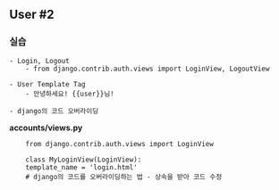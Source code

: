 ## User #2

### 실습
    - Login, Logout
        - from django.contrib.auth.views import LoginView, LogoutView

    - User Template Tag
        - 안녕하세요! {{user}}님!

    - django의 코드 오버라이딩

**accounts/views.py**
```
    from django.contrib.auth.views import LoginView

    class MyLoginView(LoginView):
    template_name = 'login.html'
    # django의 코드를 오버라이딩하는 법 - 상속을 받아 코드 수정
```